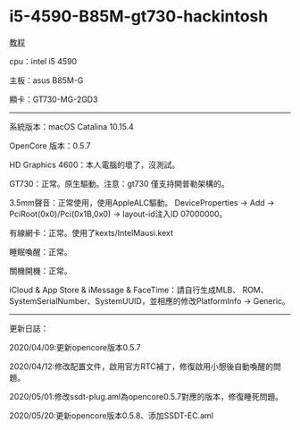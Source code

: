 # i5-4590-B85M-gt730-hackintosh

[教程](https://wtfsec.org/posts/opencore-%E9%BB%91%E8%98%8B%E6%9E%9C10.15-%E7%B4%80%E9%8C%84/)
 
cpu：intel i5 4590

主板：asus B85M-G

顯卡：GT730-MG-2GD3


---

系統版本：macOS Catalina 10.15.4

OpenCore 版本：0.5.7

HD Graphics 4600：本人電腦的壞了，沒測試。

GT730：正常。原生驅動。注意：gt730 僅支持開普勒架構的。

3.5mm聲音：正常使用，使用AppleALC驅動。 DeviceProperties -> Add -> PciRoot(0x0)/Pci(0x1B,0x0) -> layout-id注入ID 07000000。

有線網卡：正常。使用了kexts/IntelMausi.kext

睡眠喚醒：正常。

關機開機：正常。

iCloud & App Store & iMessage & FaceTime：請自行生成MLB、 ROM、SystemSerialNumber、SystemUUID，並相應的修改PlatformInfo -> Generic。

---
更新日誌：

2020/04/09:更新opencore版本0.5.7

2020/04/12:修改配置文件，啟用官方RTC補丁，修復啟用小憩後自動喚醒的問題。

2020/05/01:修改ssdt-plug.aml為opencore0.5.7對應的版本，修復睡死問題。

2020/05/20:更新opencore版本0.5.8、添加SSDT-EC.aml